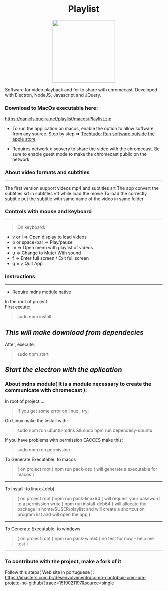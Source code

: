 

<h1 align="center"> Playlist</h1>
<p align="center">
  <img width="200"  src="http://danielsiqueira.net/playlist/playlist-logo-completa-peq.png">
</p>
Software for video playback and for to share with chromecast.
Developed with Electron, NodeJS, Javascript and JQuery.

### Download to MacOs executable here:


https://danielsiqueira.net/playlist/macos/Playlist.zip


* To run the application on macos, enable the option to allow software from any source. Step by step => <a href="http://www.techtudo.com.br/dicas-e-tutoriais/noticia/2013/10/como-instalar-aplicativos-de-fora-da-mac-app-store-no-os-x-mavericks.html">Techtudo: Run software outside the apple store</a>

* Requires network discovery to share the video with the chromecast. Be sure to enable guest mode to make the chromecast public on the network.

### About video formats and subtitles
----------
The first version support videos mp4 and subtitles srt
The app convert the subtitles srt in subtitles vtt while load the movie
To load the correctly subtitle  put the subtitle with same name of the video in same folder

### Controls with mouse and keyboard
----------
> On keyboard:
- v or l => Open display to load videos
- p or space-bar => Play/pause
- m => Open menu with playlist of videos
- u => Change to Mute/ With sound
- f =>  Enter full screen / Exit full screen
- q = > Quit App

### Instructions
----------
* Require mdns module native

In the root of project..  
First excute:
> sudo npm install

*This will make download from dependecies*
----------

After, execute:
>  sudo npm start

*Start the electron with the aplication*
----------
### About mdns module( It is a module necessary  to create the communicate with chromecast ):
In root of project....
> If you get some error on linux , try:

On Linux make the install with:
> sudo npm run ubuntu-mdns && sudo npm run dependecy-ubuntu

If you have problems with permission EACCES make this:
> sudo npm run permission


To Generate Executable: to macos
> ( on project root )
>  npm run pack-osx ( will generate a executable for macos )
----------

To Install: to linux (.deb)
> ( on project root )
> npm run pack-linux64 ( will request your password to a permission write )
> npm run install-deb64 ( will allocate the package in home/$USER/playlist and will create a shortcut on program list and will open the app )
----------

To Generate Executable: to windows
> ( on project root )
>  npm run pack-win64 ( no test for now - help me test )
----------

### To contribute with the project, make a fork of it
 Follow this steps( Web site in portuguese ):
 https://imasters.com.br/desenvolvimento/como-contribuir-com-um-projeto-no-github/?trace=1519021197&source=single
